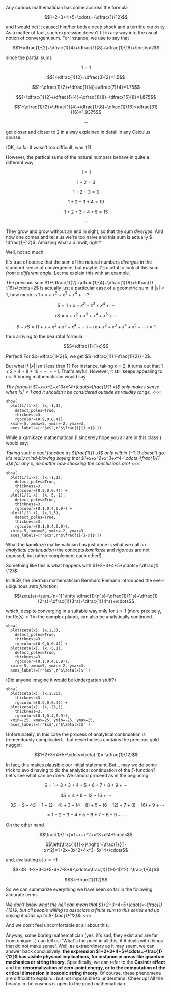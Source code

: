 Any curious mathematician has come accross the formula

$$1+2+3+4+5+\cdots=-\dfrac{1}{12}$$

and I would bet it caused him/her both a deep shock and a terrible curiosity. As a matter of fact, such expression doesn't fit in any way into the usual notion of convergent sum. For instance, we use to say that

$$1+\dfrac{1}{2}+\dfrac{1}{4}+\dfrac{1}{8}+\dfrac{1}{16}+\cdots=2$$

since the partial sums

$$1=1$$

$$1+\dfrac{1}{2}=\dfrac{3}{2}=1.5$$

$$1+\dfrac{1}{2}+\dfrac{1}{4}=\dfrac{7}{4}=1.75$$

$$1+\dfrac{1}{2}+\dfrac{1}{4}+\dfrac{1}{8}=\dfrac{15}{8}=1.875$$

$$1+\dfrac{1}{2}+\dfrac{1}{4}+\dfrac{1}{8}+\dfrac{1}{16}=\dfrac{31}{16}=1.9375$$

$$\cdots$$

get closer and closer to 2 in a way explained in detail in any Calculus course.

(OK, so far it wasn't too difficult, was it?)

However, the partical sums of the natural numbers behave in quite a different way

$$1=1$$

$$1+2=3$$

$$1+2+3=6$$

$$1+2+3+4=10$$

$$1+2+3+4+5=15$$

$$\cdots$$

They grow and grow without an end in sight, so that the sum _diverges_. And now one comes and tells us we're too naive and this sum is actually $-\dfrac{1}{12}$. Amazing what a dimwit, right?

Well, not so much.

It's true of course that the sum of the natural numbers _diverges_ in the standard sense of convergence, but maybe it's useful to look at this sum _from a different angle_. Let me explain this with an example.

The previous sum $1+\dfrac{1}{2}+\dfrac{1}{4}+\dfrac{1}{8}+\dfrac{1}{16}+\cdots=2$ is actually just a particular case of a geometric sum: if $|x|< 1$, how much is $1+x+x^2+x^3+x^4+\cdots$?

$$S=1+x+x^2+x^3+x^4+\cdots$$

$$xS=x+x^2+x^3+x^4+x^5+\cdots$$

$$S-xS=(1+x+x^2+x^3+x^4+\cdots)-(x+x^2+x^3+x^4+x^5+\cdots)=1$$

thus arriving to the beautiful formula

$$S=\dfrac{1}{1-x}$$

Perfect! For $x=\dfrac{1}{2}$, we get $S=\dfrac{1}{1-\frac{1}{2}}=2$.

But what if $|x|$ isn't less than 1? For instance, taking $x=2$, it turns out that $1+2+4+8+16+\cdots=-1$. That's awful! However, it still keeps appealing to us. A boring mathematician would say

>>>
_The formula $1+x+x^2+x^3+x^4+\cdots=\frac{1}{1-x}$ only makes sense when $|x|< 1$ and it shouldn't be considered outside its validity range._
<<<

```sage
show(
  plot(1/(1-x), (x,-1,1), 
    detect_poles=True, 
    thickness=3, 
    rgbcolor=(0.9,0,0.4)), 
  xmin=-5, xmax=5, ymin=-2, ymax=3, 
  axes_labels=[r'$x$',r'$\frac{1}{1-x}$'])
```

While a kamikaze mathematican (I sincerely hope you all are in this class!) would say:

>>>
_Taking such a cool function as $\frac{1}{1-x}$ only within $(-1,1)$ doesn't go. It's really mind-blowing saying that $1+x+x^2+x^3+x^4+\cdots=\frac{1}{1-x}$ for any $x$, no matter how shocking the conclusions are!_
<<<

```sage
show(
  plot(1/(1-x), (x,-1,1), 
    detect_poles=True, 
    thickness=3, 
    rgbcolor=(0.9,0,0.4)) + 
  plot(1/(1-x), (x,-5,-1), 
    detect_poles=True, 
    thickness=3, 
    rgbcolor=(0.1,0.4,0.9)) + 
  plot(1/(1-x), (x,1,5), 
    detect_poles=True, 
    thickness=3, 
    rgbcolor=(0.1,0.4,0.9)), 
  xmin=-5, xmax=5, ymin=-2, ymax=3, 
  axes_labels=[r'$x$',r'$\frac{1}{1-x}$'])
```

What the kamikaze mathematician has just done is what we call an _analytical continuation_ (the concepts _kamikaze_ and _rigorous_ are not opposed, but rather complement each other!).

Something like this is what happens with $1+2+3+4+5+\cdots=-\dfrac{1}{12}$.

In 1859, the German mathematician Bernhard Riemann introduced the ever-ubiquitous _zeta function_:

$$\zeta(s)=\sum_{n=1}^\infty \dfrac{1}{n^s}=\dfrac{1}{1^s}+\dfrac{1}{2^s}+\dfrac{1}{3^s}+\dfrac{1}{4^s}+\cdots$$

which, despite converging in a suitable way only for $s>1$ (more precisely, for $\text{Re}(s)>1$ in the complex plane), can also be analytically continued.

```sage
show(
  plot(zeta(x), (x,1,5), 
    detect_poles=True, 
    thickness=3, 
    rgbcolor=(0.9,0,0.4)) + 
  plot(zeta(x), (x,-5,1), 
    detect_poles=True, 
    thickness=3, 
    rgbcolor=(0.1,0.4,0.9)), 
  xmin=-5, xmax=5, ymin=-2, ymax=3, 
  axes_labels=[r'$x$',r'$\zeta(x)$'])
```

(Did anyone imagine it would be kindergarten stuff?)

```sage
show(
  plot(zeta(x), (x,1,25), 
    thickness=3, 
    rgbcolor=(0.9,0,0.4)) + 
  plot(zeta(x), (x,-25,1), 
    thickness=3, 
    rgbcolor=(0.1,0.4,0.9)), 
  xmin=-25, xmax=25, ymin=-25, ymax=25, 
  axes_labels=[r'$x$',r'$\zeta(x)$'])
```

Unfortunately, in this case the process of analytical continuation is tremendously complicated... but nevertheless contains the precious gold nugget:

$$1+2+3+4+5+\cdots=\zeta(-1)=-\dfrac{1}{12}$$

In fact, this makes plausible our initial statement. But... may we do some trick to avoid having to do the analytical continuation of the $\zeta$-function? Let's see what can be done. We should proceed as in the beginning:

$$S=1+2+3+4+5+6+7+8+9+\cdots$$

$$4S=4+8+12+16+\cdots$$

$$-3S=S-4S=1+(2-4)+3+(4-8)+5+(6-12)+7+(8-16)+9+\cdots$$

$$=1-2+3-4+5-6+7-8+9-\cdots$$

On the other hand

$$\frac{1}{1-x}=1+x+x^2+x^3+x^4+\cdots$$

$$\left(\frac{1}{1-x}\right)'=\frac{1}{(1-x)^2}=1+2x+3x^2+4x^3+5x^4+\cdots$$

and, evaluating at $x=-1$

$$-3S=1-2+3-4+5-6+7-8+9-\cdots=\frac{1}{(1-(-1))^2}=\frac{1}{4}$$

$$S=-\frac{1}{12}$$

So we can summarize everything we have seen so far in the following accurate terms.

>>>
_We don't know what the hell can mean that $1+2+3+4+5+\cdots=-\frac{1}{12}$, but all people willing to associate a finite sum to this series end up saying it adds up to $-\frac{1}{12}$._
<<<

And we don't feel uncomfortable at all about this.

Anyway, some boring mathematician (yes, it's sad, they exist and are far from unique...) can tell us: 'What's the point in all this, if it deals with things that do not make sense'. Well, as extraordinary as it may seem, we can answer back conclusively: **the expression $1+2+3+4+5+\cdots=-\frac{1}{12}$ has visible physical implications, for instance in areas like quantum mechanics or string theory**. Specifically, we can refer to the **Casimir effect** and the **renormalization of zero-point energy, or to the computation of the critical dimension in bosonic string theory**. Of course, these phenomena are difficult to explain... but not impossible to understand. Cheer up! All the beauty in the cosmos is open to the good mathematician.